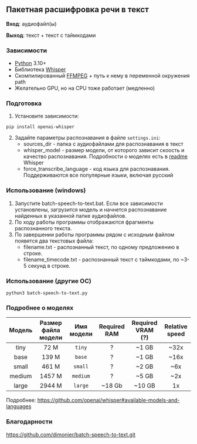 ## Пакетная расшифровка речи в текст

**Вход**: аудиофайл(ы)

**Выход**: текст + текст с таймкодами

### Зависимости

- [Python](https://python.org) 3.10+
- Библиотека [Whisper](https://github.com/openai/whisper)
- Скомпилированный [FFMPEG](https://ffmpeg.org/download.html) + путь к нему в переменной окружения path
- Желательно GPU, но на CPU тоже работает (медленно)

### Подготовка

1. Установите зависимости:
```
pip install openai-whisper
```

2. Задайте параметры распознавания в файле `settings.ini`:
   - sources_dir - папка с аудиофайлами для распознавания в текст
   - whisper_model - размер модели, от которого зависит скоость и качество распознавания. Подробности о моделях есть в [readme](https://github.com/openai/whisper#available-models-and-languages) Whisper
   - force_transcribe_language - код языка для распознавания. Поддерживаются все популярные языки, включая русский

### Использование (windows)

1. Запустите batch-speech-to-text.bat. Если все зависимости установлены, загрузится модель и начнется распознавание найденных в указанной папке аудиофайлов.
2. По ходу работы программы отображаются фрагменты распознанного текста.
3. По завершении работы программы рядом с исходным файлом появятся два текстовых файла:
   - filename.txt - распознанный текст, по одному предложению в строке.
   - filename_timecode.txt - распознанный текст с таймкодами, по ~3-5 секунд в строке.

### Использование (другие OC)

```
python3 batch-speech-to-text.py
```

### Подробнее о моделях 

|  Модель  | Размер файла модели | Имя модели | Required RAM | Required VRAM (?) | Relative speed |
|:------:|:----------:|:------------------:|:------------------:|:-------------:|:--------------:|
|  tiny  |    72 M    |     `tiny`      |       ?       |     ~1 GB     |      ~32x      |
|  base  |    139 M    |     `base`      |       ?       |     ~1 GB     |      ~16x      |
| small  |   461 M    |     `small`     |      ?       |     ~2 GB     |      ~6x       |
| medium |   1457 M    |    `medium`     |     ?      |     ~5 GB     |      ~2x       |
| large  |   2944 M   |    `large`   |      ~18 Gb       |    ~10 GB     |       1x       |

Подробнее: https://github.com/openai/whisper#available-models-and-languages

### Благодарности

https://github.com/dimonier/batch-speech-to-text.git 
